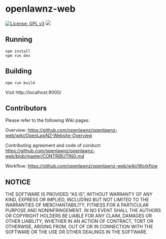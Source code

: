 # openlawnz-web
[![License: GPL v3](https://img.shields.io/badge/License-GPLv3-blue.svg)](https://www.gnu.org/licenses/gpl-3.0)
![](https://badgen.net/dependabot/openlawnz/openlawnz-web/117378835=?icon=dependabot)

## Running

	npm install
	npm run dev

## Building

	npm run build

Visit http://localhost:9000/

## Contributors

Please refer to the following Wiki pages:

Overview:
https://github.com/openlawnz/openlawnz-web/wiki/OpenLawNZ-Website-Overview

Contributing agreement and code of conduct:
https://github.com/openlawnz/openlawnz-web/blob/master/CONTRIBUTING.md

Workflow:
https://github.com/openlawnz/openlawnz-web/wiki/Workflow

## NOTICE

THE SOFTWARE IS PROVIDED “AS IS”, WITHOUT WARRANTY OF ANY KIND, EXPRESS OR IMPLIED, INCLUDING BUT NOT LIMITED TO THE WARRANTIES OF MERCHANTABILITY, FITNESS FOR A PARTICULAR PURPOSE AND NONINFRINGEMENT. IN NO EVENT SHALL THE AUTHORS OR COPYRIGHT HOLDERS BE LIABLE FOR ANY CLAIM, DAMAGES OR OTHER LIABILITY, WHETHER IN AN ACTION OF CONTRACT, TORT OR OTHERWISE, ARISING FROM, OUT OF OR IN CONNECTION WITH THE SOFTWARE OR THE USE OR OTHER DEALINGS IN THE SOFTWARE.
